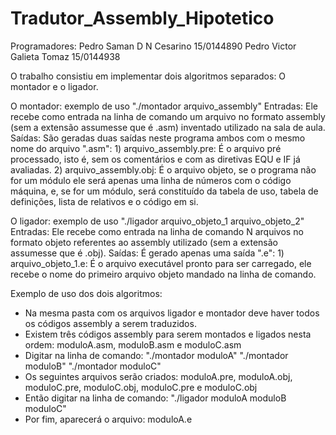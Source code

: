 # Tradutor_Assembly_Hipotetico
Programadores:  Pedro Saman D N Cesarino   15/0144890
                Pedro Victor Galieta Tomaz 15/0144938

O trabalho consistiu em implementar dois algoritmos separados: O montador e o ligador.

O montador: exemplo de uso "./montador arquivo_assembly"
            Entradas: Ele recebe como entrada na linha de comando um arquivo no formato assembly (sem a extensão assumesse que é .asm) inventado utilizado na sala de aula.  
            Saídas:   São geradas duas saídas neste programa ambos com o mesmo nome do arquivo ".asm":
                            1) arquivo_assembly.pre: É o arquivo pré processado, isto é, sem os comentários e com as diretivas EQU e IF já avaliadas.
                            2) arquivo_assembly.obj: É o arquivo objeto, se o programa não for um módulo ele será apenas uma linha de números com o código máquina, e, se for um módulo, será constituído da tabela de uso, tabela de definições, lista de relativos e o código em si.

O ligador: exemplo de uso "./ligador arquivo_objeto_1 arquivo_objeto_2"
            Entradas: Ele recebe como entrada na linha de comando N arquivos no formato objeto referentes ao assembly utilizado (sem a extensão assumesse que é .obj).
            Saídas:   É gerado apenas uma saída ".e":
                            1) arquivo_objeto_1.e: É o arquivo executável pronto para ser carregado, ele recebe o nome do primeiro arquivo objeto mandado na linha de comando.

Exemplo de uso dos dois algoritmos:
  - Na mesma pasta com os arquivos ligador e montador deve haver todos os códigos assembly a serem traduzidos.
  - Existem três códigos assembly para serem montados e ligados nesta ordem: moduloA.asm, moduloB.asm e moduloC.asm
  - Digitar na linha de comando: "./montador moduloA"
                                 "./montador moduloB"
                                 "./montador moduloC"
  - Os seguintes arquivos serão criados: moduloA.pre, moduloA.obj, moduloC.pre, moduloC.obj, moduloC.pre e moduloC.obj
  - Então digitar na linha de comando:  "./ligador moduloA moduloB moduloC"
  - Por fim, aparecerá o arquivo: moduloA.e
